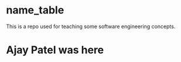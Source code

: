 # name_table
This is a repo used for teaching some software engineering concepts.
# Ajay Patel was here
